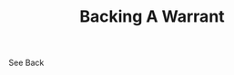 ---
title: Backing A Warrant
permalink: "/definitions/backing-a-warrant.html"
body: See Back
published_at: '2018-07-07'
layout: post
---